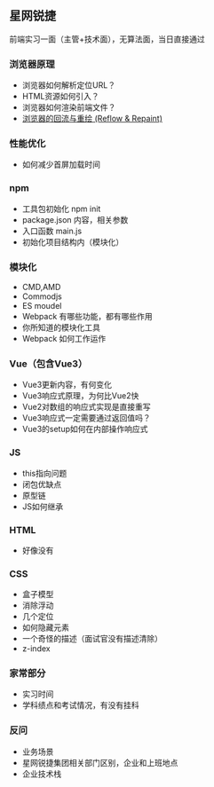 ## 星网锐捷

前端实习一面（主管+技术面），无算法面，当日直接通过

### 浏览器原理

- 浏览器如何解析定位URL？
- HTML资源如何引入？
- 浏览器如何渲染前端文件？
- [浏览器的回流与重绘 (Reflow & Repaint)](https://juejin.cn/post/6844903569087266823)

### 性能优化

- 如何减少首屏加载时间

### npm

- 工具包初始化 npm init
- package.json 内容，相关参数
- 入口函数 main.js
- 初始化项目结构内（模块化）

### 模块化

- CMD,AMD
- Commodjs
- ES  moudel
- Webpack 有哪些功能，都有哪些作用
- 你所知道的模块化工具
- Webpack 如何工作运作

### Vue（包含Vue3） 

- Vue3更新内容，有何变化
- Vue3响应式原理，为何比Vue2快
- Vue2对数组的响应式实现是直接重写
- Vue3响应式一定需要通过返回值吗？
- Vue3的setup如何在内部操作响应式

### JS

- this指向问题
- 闭包优缺点
- 原型链
- JS如何继承

### HTML

- 好像没有

### CSS

- 盒子模型
- 消除浮动
- 几个定位
- 如何隐藏元素
- 一个奇怪的描述（面试官没有描述清除）
- z-index

### 家常部分

- 实习时间
- 学科绩点和考试情况，有没有挂科

### 反问

- 业务场景
- 星网锐捷集团相关部门区别，企业和上班地点
- 企业技术栈
